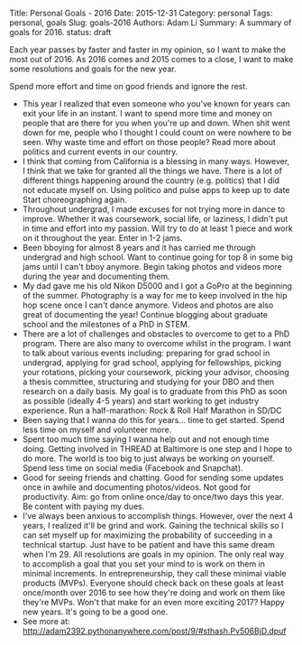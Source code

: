 Title: Personal Goals - 2016
Date: 2015-12-31
Category: personal
Tags: personal, goals
Slug: goals-2016
Authors: Adam Li
Summary: A summary of goals for 2016.
status: draft

Each year passes by faster and faster in my opinion, so I want to make the most out of 2016. As 2016 comes and 2015 comes to a close, I want to make some resolutions and goals for the new year.


Spend more effort and time on good friends and ignore the rest.
- This year I realized that even someone who you've known for years can exit your life in an instant. I want to spend more time and money on people that are there for you when you're up and down. When shit went down for me, people who I thought I could count on were nowhere to be seen. Why waste time and effort on those people?
Read more about politics and current events in our country.
- I think that coming from California is a blessing in many ways. However, I think that we take for granted all the things we have. There is a lot of different things happening around the country (e.g. politics) that I did not educate myself on. Using politico and pulse apps to keep up to date
Start choreographing again.
- Throughout undergrad, I made excuses for not trying more in dance to improve. Whether it was coursework, social life, or laziness, I didn't put in time and effort into my passion. Will try to do at least 1 piece and work on it throughout the year.
Enter in 1-2 jams.
- Been bboying for almost 8 years and it has carried me through undergrad and high school. Want to continue going for top 8 in some big jams until I can't bboy anymore.
Begin taking photos and videos more during the year and documenting them.
- My dad gave me his old Nikon D5000 and I got a GoPro at the beginning of the summer. Photography is a way for me to keep involved in the hip hop scene once I can't dance anymore. Videos and photos are also great of documenting the year!
Continue blogging about graduate school and the milestones of a PhD in STEM.
- There are a lot of challenges and obstacles to overcome to get to a PhD program. There are also many to overcome whilst in the program. I want to talk about various events including: preparing for grad school in undergrad, applying for grad school, applying for fellowships, picking your rotations, picking your coursework, picking your advisor, choosing a thesis committee, structuring and studying for your DBO and then research on a daily basis. My goal is to graduate from this PhD as soon as possible (ideally 4-5 years) and start working to get industry experience.
Run a half-marathon: Rock & Roll Half Marathon in SD/DC
- Been saying that I wanna do this for years... time to get started.
Spend less time on myself and volunteer more.
- Spent too much time saying I wanna help out and not enough time doing. Getting involved in THREAD at Baltimore is one step and I hope to do more. The world is too big to just always be working on yourself.
Spend less time on social media (Facebook and Snapchat).
- Good for seeing friends and chatting. Good for sending some updates once in awhile and documenting photos/videos. Not good for productivity. Aim: go from online once/day to once/two days this year.
Be content with paying my dues.
- I've always been anxious to accomplish things. However, over the next 4 years, I realized it'll be grind and work. Gaining the technical skills so I can set myself up for maximizing the probability of succeeding in a technical startup. Just have to be patient and have this same dream when I'm 29.
All resolutions are goals in my opinion. The only real way to accomplish a goal that you set your mind to is work on them in minimal increments. In entrepreneurship, they call these minimal viable products (MVPs). Everyone should check back on these goals at least once/month over 2016 to see how they're doing and work on them like they're MVPs. Won't that make for an even more exciting 2017? Happy new years. It's going to be a good one.
- See more at: http://adam2392.pythonanywhere.com/post/9/#sthash.Pv506BjD.dpuf
